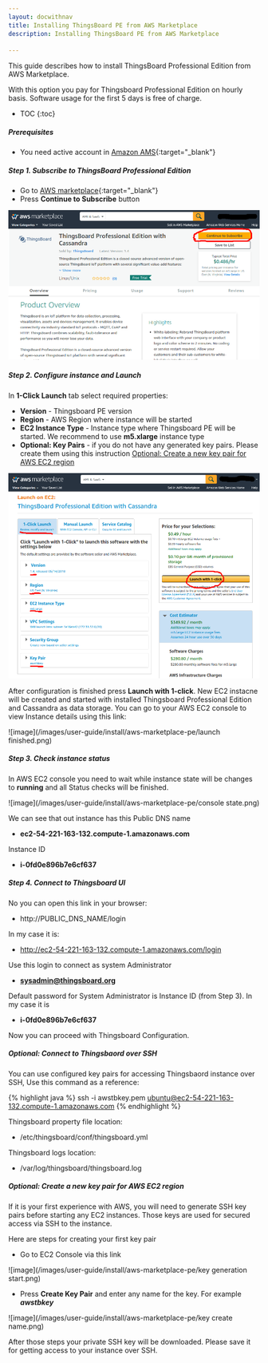 ```yaml
---
layout: docwithnav
title: Installing ThingsBoard PE from AWS Marketplace
description: Installing ThingsBoard PE from AWS Marketplace

---
```


This guide describes how to install ThingsBoard Professional Edition from AWS Marketplace. 

With this option you pay for Thingsboard Professional Edition on hourly basis. Software usage for the first 5 days is free of charge.
 

* TOC
{:toc}

##### Prerequisites
- You need active account in [Amazon AMS](https://aws.amazon.com/){:target="_blank"}

##### Step 1. Subscribe to ThingsBoard Professional Edition
- Go to [AWS marketplace](https://aws.amazon.com/marketplace/pp/B07CSTDN9W){:target="_blank"}
- Press **Continue to Subscribe** button

![image](/images/user-guide/install/aws-marketplace-pe/subscribe.png)

##### Step 2. Configure instance and Launch
In **1-Click Launch** tab select required properties:

- **Version** - Thingsboard PE version
- **Region** - AWS Region where instance will be started
- **EC2 Instance Type** - Instance type where Thingsboard PE will be started. We recommend to use **m5.xlarge** instance type
- **Optional: Key Pairs** - if you do not have any generated key pairs. Please create them using this instruction [Optional: Create a new key pair for AWS EC2 region](#optional-create-a-new-key-pair-for-aws-ec2-region)

![image](/images/user-guide/install/aws-marketplace-pe/configure-instance.png)

After configuration is finished press **Launch with 1-click**. New EC2 instacne will be created and started with installed Thingsboard Professional Edition and Cassandra as data storage.
You can go to your AWS EC2 console to view Instance details using this link:

![image](/images/user-guide/install/aws-marketplace-pe/launch finished.png)

##### Step 3. Check instance status
In AWS EC2 console you need to wait while instance state will be changes to **running** and all Status checks will be finished.

![image](/images/user-guide/install/aws-marketplace-pe/console state.png)

We can see that out instance has this Public DNS name 

- **ec2-54-221-163-132.compute-1.amazonaws.com**

Instance ID 

- **i-0fd0e896b7e6cf637**


##### Step 4. Connect to Thingsboard UI
No you can open this link in your browser:

- http://PUBLIC_DNS_NAME/login

In my case it is:

- http://ec2-54-221-163-132.compute-1.amazonaws.com/login

Use this login to connect as system Administrator 

- **sysadmin@thingsboard.org**

Default password for System Administrator is Instance ID (from Step 3). In my case it is 

-  **i-0fd0e896b7e6cf637**

Now you can proceed with Thingsboard Configuration.


##### Optional: Connect to Thingsbaord over SSH
You can use configured key pairs for accessing Thingsbaord instance over SSH, Use this command as a reference:

{% highlight java %}
ssh -i awstbkey.pem ubuntu@ec2-54-221-163-132.compute-1.amazonaws.com
{% endhighlight %}

Thingsboard property file location:

- /etc/thingsboard/conf/thingsboard.yml

Thingsboard logs location:

- /var/log/thingsboard/thingsboard.log


 
##### Optional: Create a new key pair for AWS EC2 region
If it is your first experience with AWS, you will need to generate SSH key pairs before starting any EC2 instances.
Those keys are used for secured access via SSH to the instance.

Here are steps for creating your first key pair


- Go to EC2 Console via this link

![image](/images/user-guide/install/aws-marketplace-pe/key generation start.png)


- Press **Create Key Pair** and enter any name for the key. For example _**awstbkey**_

![image](/images/user-guide/install/aws-marketplace-pe/key create name.png)

After those steps your private SSH key will be downloaded. Please save it for getting access to your instance over SSH.


